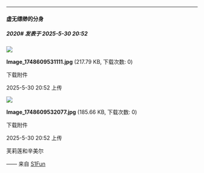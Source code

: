 ﻿
*****

####  虚无缥缈的分身  
##### 2020#       发表于 2025-5-30 20:52

<img src="https://img.stage1st.com/forum/202505/30/205217lvjd429ii02vfwol.jpg" referrerpolicy="no-referrer">

<strong>Image_1748609531111.jpg</strong> (217.79 KB, 下载次数: 0)

下载附件

2025-5-30 20:52 上传

<img src="https://img.stage1st.com/forum/202505/30/205217zu6ii0p06mciqm4p.jpg" referrerpolicy="no-referrer">

<strong>Image_1748609532077.jpg</strong> (185.66 KB, 下载次数: 0)

下载附件

2025-5-30 20:52 上传

芙莉莲和辛美尔

—— 来自 [S1Fun](https://s1fun.koalcat.com)

